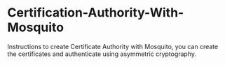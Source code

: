 # Certification-Authority-With-Mosquito
Instructions to create Certificate Authority with Mosquito, you can create the certificates and authenticate using asymmetric cryptography.
